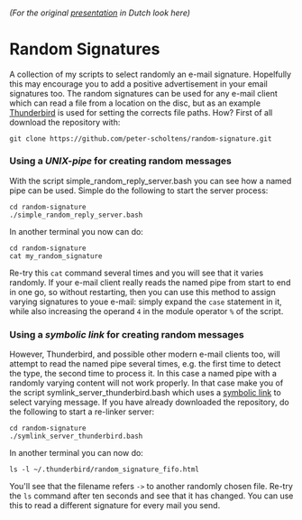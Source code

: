###### *(For the original [presentation](https://linuxnijmegen.nl/images/pdf/SignatureOfAnEvangelist.pdf) in Dutch look here)*

# Random Signatures

A collection of my scripts to select randomly an e-mail signature. Hopelfully this may encourage you to add a positive advertisement in your email signatures too. The random signatures can be used for any e-mail client which can read a file from a location on the disc, but as an example [Thunderbird](https://www.thunderbird.net) is used for setting the corrects file paths. How? First of all download the repository with:
```
git clone https://github.com/peter-scholtens/random-signature.git
```

### Using a *UNIX-pipe* for creating random messages
With the script simple_random_reply_server.bash you can see how a named pipe can be used. Simple do the following to start the server process:
```
cd random-signature
./simple_random_reply_server.bash
```
In another terminal you now can do:
```
cd random-signature
cat my_random_signature 
```
Re-try this `cat` command several times and you will see that it varies randomly. If your e-mail client really reads the named pipe from start to end in one go, so without restarting, then you can use this method to assign varying signatures to youe e-mail: simply expand the `case` statement in it, while also increasing the operand `4` in the module operator `%` of the script.

### Using a *symbolic link* for creating random messages

However, Thunderbird, and possible other modern e-mail clients too, will attempt to read the named pipe several times, e.g. the first time to detect the type, the second time to process it. In this case a named pipe with a randomly varying content will not work properly. In that case make you of the script symlink_server_thunderbird.bash which uses a [symbolic link](https://en.wikipedia.org/wiki/Symbolic_link) to select varying message. If you have already downloaded the repository, do the following to start a re-linker server:
```
cd random-signature
./symlink_server_thunderbird.bash
```
In another terminal you can now do:
```
ls -l ~/.thunderbird/random_signature_fifo.html
```
You'll see that the filename refers `->` to another randomly chosen file. Re-try the `ls` command after ten seconds and see that it has changed. You can use this to read a different signature for every mail you send.
